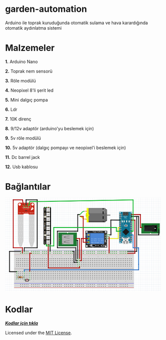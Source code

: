 # garden-automation
Arduino ile toprak kuruduğunda otomatik sulama ve hava karardığında otomatik aydınlatma sistemi

# Malzemeler

**1.** Arduino Nano
 
**2.** Toprak nem sensorü

**3.** Röle modülü

**4.** Neopixel 8'li şerit led

**5.** Mini dalgıç pompa

**6.** Ldr

**7.** 10K direnç

**8.** 9/12v adaptör (arduino'yu beslemek için)

**9.** 5v röle modülü

**10.** 5v adaptör (dalgıç pompayı ve neopixel'i beslemek için)

**11.** Dc barrel jack

**12.** Usb kablosu

# Bağlantılar

<img src="images/connections.PNG">

# Kodlar

[***Kodlar için tıkla***](https://github.com/technomonkey-7/garden-automation/blob/master/files/garden-automation.ino)

Licensed under the [MIT License](https://github.com/technomonkey-7/garden-automation/blob/master/LICENSE).
